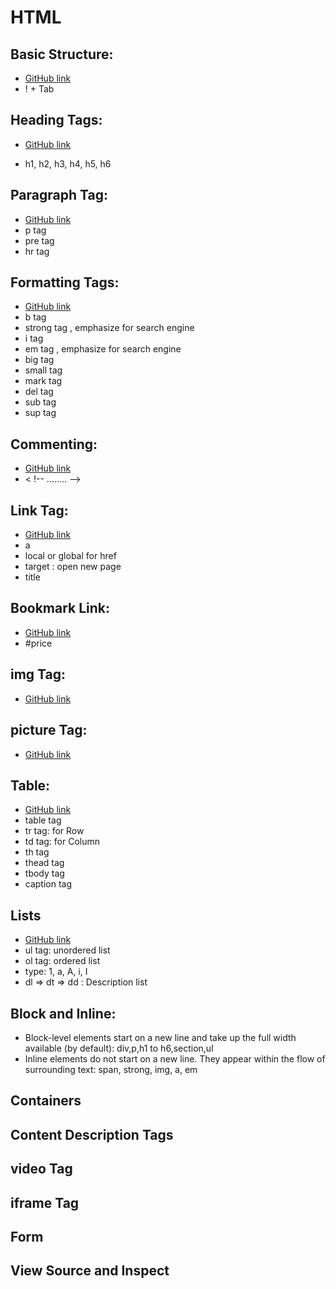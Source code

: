 # HTML

## Basic Structure:

- [GitHub link](/Learn_HTML/index.html)
- ! + Tab

## Heading Tags:

- [GitHub link](/Learn_HTML/heading.html)

- h1, h2, h3, h4, h5, h6

## Paragraph Tag:

- [GitHub link](/Learn_HTML/paragraph.html)
- p tag
- pre tag
- hr tag

## Formatting Tags:

- [GitHub link](/Learn_HTML/formatting.html)
- b tag
- strong tag , emphasize for search engine
- i tag
- em tag , emphasize for search engine
- big tag
- small tag
- mark tag
- del tag
- sub tag
- sup tag

## Commenting:

- [GitHub link](/Learn_HTML/commenting.html)
- < !-- ........ -->

## Link Tag:

- [GitHub link](/Learn_HTML/link.html)
- a
- local or global for href
- target : open new page
- title

## Bookmark Link:

- [GitHub link](/Learn_HTML/link_bookmark.html)
- #price

## img Tag:

- [GitHub link](/Learn_HTML/img.html)

## picture Tag:

- [GitHub link](/Learn_HTML/picture.html)

## Table:

- [GitHub link](/Learn_HTML/table.html)
- table tag
- tr tag: for Row
- td tag: for Column
- th tag
- thead tag
- tbody tag
- caption tag

## Lists

- [GitHub link](/Learn_HTML/list.html)
- ul tag: unordered list
- ol tag: ordered list
- type: 1, a, A, i, I
- dl => dt => dd : Description list

## Block and Inline:

- Block-level elements start on a new line and take up the full width available (by default): div,p,h1 to h6,section,ul
- Inline elements do not start on a new line. They appear within the flow of surrounding text: span, strong, img, a, em

## Containers

## Content Description Tags

## video Tag

## iframe Tag

## Form

## View Source and Inspect
